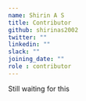 ```yaml
---
name: Shirin A S
title: Contributor
github: shirinas2002
twitter: ""
linkedin: ""
slack: ""
joining_date: ""
role : contributor
---
```


Still waiting for this
